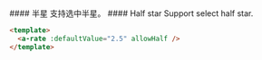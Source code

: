 <cn>
#### 半星
支持选中半星。
</cn>

<us>
#### Half star
Support select half star.
</us>

```html
<template>
  <a-rate :defaultValue="2.5" allowHalf />
</template>
```
